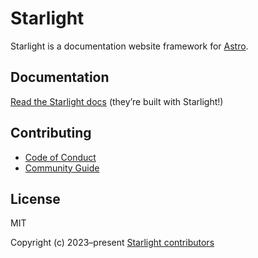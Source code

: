 # Starlight

Starlight is a documentation website framework for [Astro][astro].

## Documentation

[Read the Starlight docs][docs] (they’re built with Starlight!)

## Contributing

- [Code of Conduct][coc]
- [Community Guide][community]

## License

MIT

Copyright (c) 2023–present [Starlight contributors][contributors]

[astro]: https://astro.build/
[docs]: https://starlight.astro.build/
[coc]: https://github.com/withastro/.github/blob/main/CODE_OF_CONDUCT.md
[community]: https://github.com/withastro/.github/blob/main/COMMUNITY_GUIDE.md
[contributors]: https://github.com/withastro/starlight/graphs/contributors
